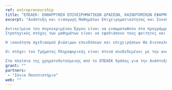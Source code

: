 ```yaml
---
ref: entrepreneurship
title: "ΕΠΕΑΕΚ: ΕΝΘΑΡΡΥΝΣΗ ΕΠΙΧΕΙΡΗΜΑΤΙΚΩΝ ΔΡΑΣΕΩΝ, ΚΑΙΝΟΤΟΜΙΚΩΝ ΕΦΑΡΜΟΓΩΝ ΚΑΙ ΜΑΘΗΜΑΤΩΝ ΕΠΙΛΟΓΗΣ ΦΟΙΤΗΤΩΝ ΚΑΙ ΣΠΟΥΔΑΣΤΩΝ"
excerpt: "Ανάπτυξη και εισαγωγή Μαθημάτων Επιχειρηματικότητας και Συνοδευτικών Δράσεων στο Ιόνιο Πανεπιστήμιο

Αντικείμενο του συγκεκριμένου Έργου είναι να ενσωματωθούν στα προγράμματα των προπτυχιακών σπουδών των Τμημάτων του Ιονίου  Πανεπιστημίου μαθήματα επιλογής τα οποία θα επιτρέψουν την εξοικείωση των φοιτητών του Ιδρύματος με την έννοια της επιχειρηματικότητας ως γνώση, κουλτούρα και επιλογή σταδιοδρομίας.
Στρατηγικός στόχος των μαθημάτων είναι να εφοδιάσουν τους φοιτητές και μελλοντικούς πτυχιούχους του Ιονίου Πανεπιστημίου, με τις αναγκαίες συμπληρωματικές γνώσεις και δεξιότητες που θα τους επιτρέψουν να αξιοποιήσουν τις βασικές γνώσεις τους, αναγνωρίζοντας ευκαιρίες και δημιουργώντας βιώσιμες δραστηριότητες σε νέες ή υπάρχουσες επιχειρήσεις.

Η ικανότητα σχεδιασμού βιώσιμων επενδύσεων και επιχειρήσεων θα διευκολύνει όσους από τους αποφοίτους επιθυμούν να βρουν διέξοδο στην αυτόνομη ανάπτυξη ίδιας επιχειρηματικότητας κάθε μορφής, από την απλή αυτοαπασχόληση μέχρι την ίδρυση μικρομεσαίων επιχειρήσεων καινοτομικού χαρακτήρα.

Οι στόχοι του Τμήματος Πληροφορικής είναι στενά συνδεδεμένοι με την ανάπτυξη της επιχειρηματικότητας, τόσο σε τοπικό, όσο και σε πανελλαδικό επίπεδο. Συνεπώς, η εισαγωγή μαθημάτων ενίσχυσης της επιχειρηματικότητας αποτελεί άριστη ευκαιρία συμπλήρωσης του ήδη υπάρχοντος προγράμματος σπουδών του Τμήματος.

Στα πλαίσια της χρηματοδοτούμενης από το ΕΠΕΑΕΚ δράσης για την Ανάπτυξη Μαθημάτων Επιχειρηματικότητας για τους προπτυχιακούς φοιτητές, το Τμήμα Πληροφορικής εισάγει το μάθημα της “Επιχειρηματικότητας” ενθαρρύνοντας  την ανάπτυξη της επιχειρηματικότητας μέσω της χρήσης των καινοτόμων χαρακτηριστικών των πληροφοριακών συστημάτων."
grant: ""
partners:
 - "Ιόνιο Πανεπιστήμιο"
web: ""
---
```

